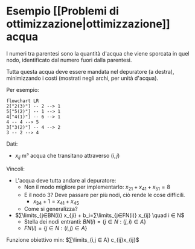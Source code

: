 # Esempio [[Problemi di ottimizzazione|ottimizzazione]] acqua

I numeri tra parentesi sono la quantità d'acqua che viene sporcata in quel nodo, identificato dal numero fuori dalla parentesi.

Tutta questa acqua deve essere mandata nel depuratore (a destra), minimizzando i costi (mostrati negli archi, per unità d'acqua).

Per esempio:

```mermaid
flowchart LR
2["2(3)"] -- 2 --> 1
5["5(2)"] -- 1 --> 1
4["4(1)"] -- 6 --> 1
4 -- 4 --> 5
3["3(2)"] -- 4 --> 2
3 -- 2 --> 4
```

Dati:
- $x_{ij}$ m³ acqua che transitano attraverso $(i,j)$

Vincoli:
- L'acqua deve tutta andare al depuratore:
	- Non il modo migliore per implementarlo: $x_{21}+x_{41}+x_{51}=8$
	- E il nodo 3? Deve passare per più nodi, ciò rende le cose difficili.
		- $x_{34}+1=x_{41}+x_{45}$
	- Come si generalizza?
- $∑\limits_{j∈BN(i)} x_{ji} + b_i=∑\limits_{j∈FN(i)} x_{ij} \quad i ∈ N$
	- Stella dei nodi entranti: $BN(i)=\{j ∈ N : (j,i) ∈ A\}$
	- $FN(i)=\{j ∈ N : (i,j) ∈ A\}$

Funzione obiettivo min: $∑\limits_{i,j ∈ A} c_{ij}x_{ij}$
